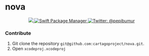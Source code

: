 nova
==================

<p align="center">
    <a href="https://travis-ci.org/pepibumur/nova">
        <img src="https://travis-ci.org/pepibumur/nova.svg?branch=master">
    </a>
    <a href="https://swift.org/package-manager">
        <img src="https://img.shields.io/badge/spm-compatible-brightgreen.svg?style=flat" alt="Swift Package Manager" />
    </a>
    <a href="https://twitter.com/pepibumur">
        <img src="https://img.shields.io/badge/contact-@pepibumur-blue.svg?style=flat" alt="Twitter: @pepibumur" />
    </a>
</p>


### Contribute

1. Git clone the repository `git@github.com:cartagoproject/nova.git`.
2. Open `xcodeproj.xcodeproj`